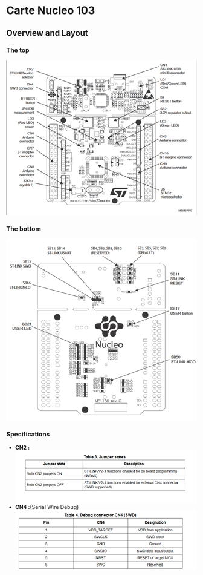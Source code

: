 # Carte Nucleo 103
## Overview and Layout
### The top 
![layout](./layout.png)
### The bottom 
![layout](./layout_bottom.png)
### Specifications
- **CN2 :** 
![layout](./CN2_.png)
- **CN4 :**(Serial Wire Debug)
![layout](./CN4_.png)
